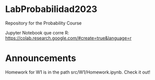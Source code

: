 # LabProbabilidad2023
Repository for the Probability Course

Jupyter Notebook que corre R:
https://colab.research.google.com/#create=true&language=r


# Announcements
Homework for W1 is in the path src/W1/Homework.ipynb. Check it out!